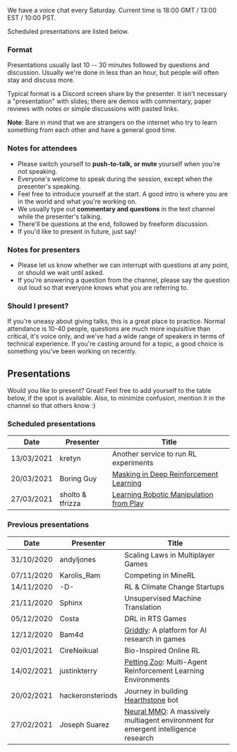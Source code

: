 We have a voice chat every Saturday. Current time is 18:00 GMT / 13:00 EST / 10:00 PST.

Scheduled presentations are listed below.

### Format
Presentations usually last 10 -- 30 minutes followed by questions and discussion. Usually we're done in less than an hour, but people will often stay and discuss more.

Typical format is a Discord screen share by the presenter. It isn't necessary a "presentation" with slides; there are demos with commentary, paper reviews with notes or simple discussions with pasted links.

**Note**: Bare in mind that we are strangers on the internet who try to learn something from each other and have a general good time.

### Notes for attendees

 * Please switch yourself to **push-to-talk, or mute** yourself when you're not speaking.
 * Everyone's welcome to speak during the session, except when the presenter's speaking. 
 * Feel free to introduce yourself at the start. A good intro is where you are in the world and what you're working on. 
 * We usually type out **commentary and questions** in the text channel while the presenter's talking.
 * There'll be questions at the end, followed by freeform discussion.
 * If you'd like to present in future, just say!

### Notes for presenters

* Please let us know whether we can interrupt with questions at any point, or should we wait until asked.
* If you're answering a question from the channel, please say the question out loud so that everyone knows what you are referring to.

### Should I present?

If you're uneasy about giving talks, this is a great place to practice. Normal attendance is 10-40 people, questions are much more inquisitive than critical, it's voice only, and we've had a wide range of speakers in terms of technical experience. If you're casting around for a topic, a good choice is something you've been working on recently.

## Presentations

Would you like to present? Great! Feel free to add yourself to the table below, if the spot is available. Also, to minimize confusion, mention it in the channel so that others know :)

### Scheduled presentations

| Date | Presenter | Title |
|------|-----------|-------|
| 13/03/2021 | kretyn | Another service to run RL experiments |
| 20/03/2021 | Boring Guy | [Masking in Deep Reinforcement Learning](https://boring-guy.sh/posts/masking-rl/) |
| 27/03/2021 | sholto & tfrizza | [Learning Robotic Manipulation from Play](https://sholtodouglas.github.io/Learning-from-Play/) |

### Previous presentations
| Date | Presenter | Title |
|------|-----------|-------|
| 31/10/2020 | andyljones | Scaling Laws in Multiplayer Games |
| 07/11/2020 | Karolis_Ram | Competing in MineRL |
| 14/11/2020 | -D- | RL & Climate Change Startups |
| 21/11/2020 | Sphinx | Unsupervised Machine Translation |
| 05/12/2020 | Costa | DRL in RTS Games |
| 12/12/2020 | Bam4d | [Griddly](https://griddly.readthedocs.io/en/latest/): A platform for AI research in games |
| 02/01/2021 | CireNeikual | Bio-Inspired Online RL |
| 14/02/2021 | justinkterry | [Petting Zoo](https://www.pettingzoo.ml/): Multi-Agent Reinforcement Learning Environments|
| 20/02/2021 | hackeronsteriods | Journey in building [Hearthstone](https://playhearthstone.com/) bot |
| 27/02/2021 | Joseph Suarez | [Neural MMO](https://jsuarez5341.github.io/): A massively multiagent environment for emergent intelligence research |